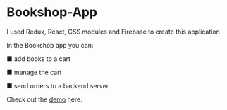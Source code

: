 # Bookshop-App

I used Redux, React, CSS modules and Firebase to create this application

In the Bookshop app you can: 
 
  ■ add books to a cart
  
  ■ manage the cart
  
  ■ send orders to a backend server

Check out the [demo](https://bookshop-db0b8.web.app/) here.
